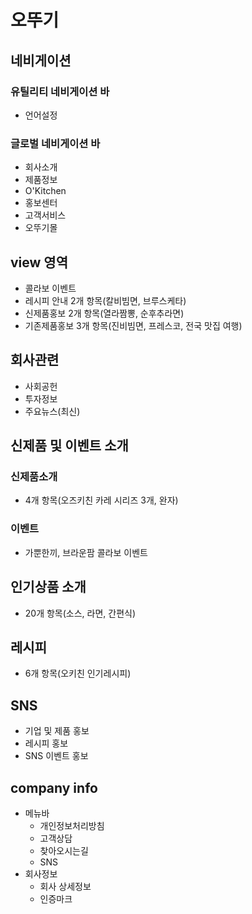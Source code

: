 # 오뚜기

## 네비게이션

### 유틸리티 네비게이션 바

- 언어설정

### 글로벌 네비게이션 바

 - 회사소개
 - 제품정보
 - O'Kitchen
 - 홍보센터
 - 고객서비스
 - 오뚜기몰

## view 영역

- 콜라보 이벤트
- 레시피 안내 2개 항목(칼비빔면, 브루스케타)
- 신제품홍보 2개 항목(열라짬뽕, 순후추라면)
- 기존제품홍보 3개 항목(진비빔면, 프레스코, 전국 맛집 여행)

## 회사관련

- 사회공헌
- 투자정보
- 주요뉴스(최신)

## 신제품 및 이벤트 소개

### 신제품소개

- 4개 항목(오즈키친 카레 시리즈 3개, 완자)

### 이벤트

- 가뿐한끼, 브라운팜 콜라보 이벤트

## 인기상품 소개

- 20개 항목(소스, 라면, 간편식)

## 레시피

- 6개 항목(오키친 인기레시피)

## SNS

- 기업 및 제품 홍보
- 레시피 홍보
- SNS 이벤트 홍보

## company info

- 메뉴바
  - 개인정보처리방침
  - 고객상담
  - 찾아오시는길
  - SNS
- 회사정보
  - 회사 상세정보
  - 인증마크

